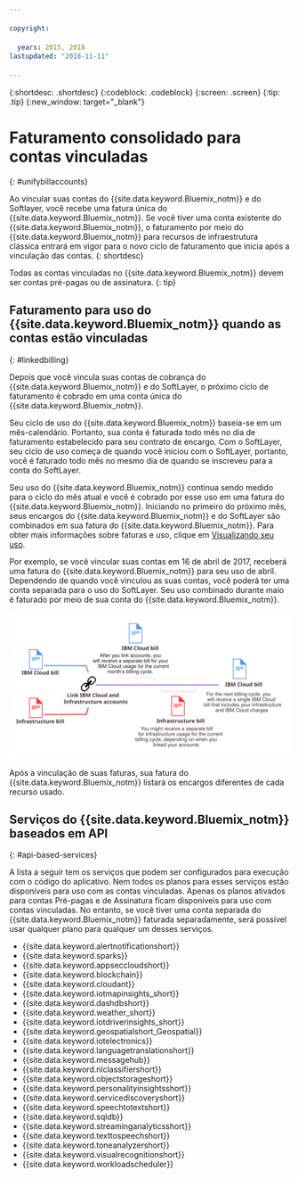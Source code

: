 ```yaml
---

copyright:

  years: 2015, 2018
lastupdated: "2018-11-11"

---
```


{:shortdesc: .shortdesc}
{:codeblock: .codeblock}
{:screen: .screen}
{:tip: .tip}
{:new_window: target="_blank"}


# Faturamento consolidado para contas vinculadas
{: #unifybillaccounts}

Ao vincular suas contas do {{site.data.keyword.Bluemix_notm}} e do Softlayer, você recebe
uma fatura única do {{site.data.keyword.Bluemix_notm}}. Se você tiver uma conta existente do {{site.data.keyword.Bluemix_notm}}, o faturamento por meio do {{site.data.keyword.Bluemix_notm}} para recursos de infraestrutura clássica entrará em vigor para o novo ciclo de faturamento que inicia após a vinculação das contas.
{: shortdesc}

Todas as contas vinculadas no {{site.data.keyword.Bluemix_notm}} devem ser contas pré-pagas ou de assinatura.
{: tip}


## Faturamento para uso do {{site.data.keyword.Bluemix_notm}} quando as contas estão vinculadas
{: #linkedbilling}

Depois que você vincula suas contas de cobrança do {{site.data.keyword.Bluemix_notm}} e do
SoftLayer, o próximo ciclo de faturamento é cobrado em uma conta única do
{{site.data.keyword.Bluemix_notm}}.

Seu ciclo de uso do {{site.data.keyword.Bluemix_notm}} baseia-se em um mês-calendário. Portanto, sua conta é faturada todo mês no dia de faturamento estabelecido para seu contrato de encargo. Com o SoftLayer, seu ciclo de uso começa de quando você iniciou com o SoftLayer, portanto, você é faturado todo mês no mesmo dia de quando se inscreveu para a conta do SoftLayer.

Seu uso do {{site.data.keyword.Bluemix_notm}} continua sendo medido para o ciclo do mês atual e você é cobrado por esse uso em uma fatura do {{site.data.keyword.Bluemix_notm}}. Iniciando no primeiro do próximo mês, seus encargos do {{site.data.keyword.Bluemix_notm}} e do SoftLayer são combinados em sua fatura do {{site.data.keyword.Bluemix_notm}}. Para obter mais informações sobre faturas e uso, clique em [Visualizando seu uso](/docs/billing-usage/viewing_usage.html#viewingusage).

Por exemplo, se você vincular suas contas em 16 de abril de 2017, receberá uma fatura do
{{site.data.keyword.Bluemix_notm}} para seu uso de abril. Dependendo de quando você vinculou as suas contas, você poderá ter uma conta separada para o uso do SoftLayer. Seu uso combinado durante maio é faturado por meio de sua conta do {{site.data.keyword.Bluemix_notm}}.

![Vinculando o resumo de contas do IBM Cloud e do SoftLayer](images/IBMCloudSoftLayerBill.svg)

Após a vinculação de suas faturas, sua fatura do {{site.data.keyword.Bluemix_notm}} listará os encargos diferentes de cada recurso usado.

## Serviços do {{site.data.keyword.Bluemix_notm}} baseados em API
{: #api-based-services}

A lista a seguir tem os serviços que podem ser configurados para execução com o código do aplicativo. Nem todos os planos para esses serviços estão disponíveis para uso com as contas vinculadas. Apenas os planos ativados para contas Pré-pagas e de Assinatura ficam disponíveis para uso com contas vinculadas. No entanto, se você tiver uma conta separada do {{site.data.keyword.Bluemix_notm}} faturada separadamente, será possível usar qualquer plano para qualquer um desses serviços.

* {{site.data.keyword.alertnotificationshort}}
* {{site.data.keyword.sparks}}
* {{site.data.keyword.appseccloudshort}}
* {{site.data.keyword.blockchain}}
* {{site.data.keyword.cloudant}}
* {{site.data.keyword.iotmapinsights_short}}
* {{site.data.keyword.dashdbshort}}
* {{site.data.keyword.weather_short}}
* {{site.data.keyword.iotdriverinsights_short}}
* {{site.data.keyword.geospatialshort_Geospatial}}
* {{site.data.keyword.iotelectronics}}
* {{site.data.keyword.languagetranslationshort}}
* {{site.data.keyword.messagehub}}
* {{site.data.keyword.nlclassifiershort}}
* {{site.data.keyword.objectstorageshort}}
* {{site.data.keyword.personalityinsightsshort}}
* {{site.data.keyword.servicediscoveryshort}}
* {{site.data.keyword.speechtotextshort}}
* {{site.data.keyword.sqldb}}
* {{site.data.keyword.streaminganalyticsshort}}
* {{site.data.keyword.texttospeechshort}}
* {{site.data.keyword.toneanalyzershort}}
* {{site.data.keyword.visualrecognitionshort}}
* {{site.data.keyword.workloadscheduler}}
